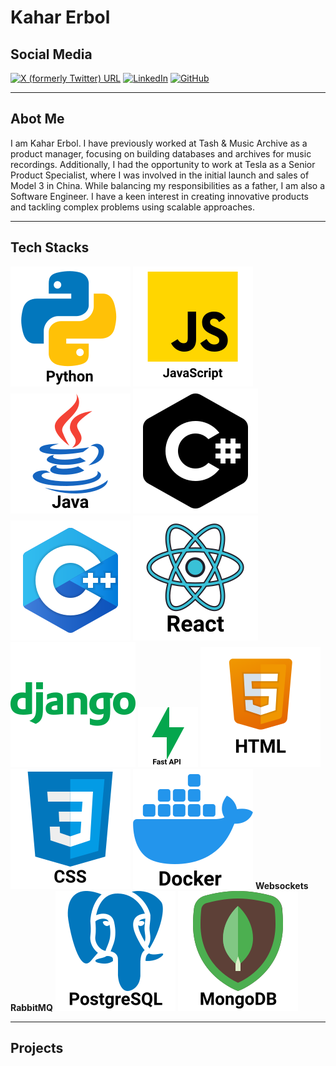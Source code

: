 # Kahar Erbol

## Social Media
[![X (formerly Twitter) URL](https://img.shields.io/twitter/url?url=https%3A%2F%2Ftwitter.com%2Fkahar_erbol&style=social)](https://twitter.com/kahar_erbol)
[![LinkedIn](https://img.shields.io/badge/LinkedIn-blue)](https://www.linkedin.com/in/kahar-erbol-85029a92/)
[![GitHub](https://img.shields.io/badge/GitHub-black)](https://github.com/KaharErbol)

---

## Abot Me
I am Kahar Erbol. I have previously worked at Tash & Music Archive as a product manager, focusing on building databases and archives for music recordings. Additionally, I had the opportunity to work at Tesla as a Senior Product Specialist, where I was involved in the initial launch and sales of Model 3 in China. While balancing my responsibilities as a father, I am also a Software Engineer. I have a keen interest in creating innovative products and tackling complex problems using scalable approaches.

---

## Tech Stacks
![Python](/assets/img/icons8-python.svg)
![JavaScript](/assets/img/icons8-javascript.svg)
![Java](/assets/img/icons8-java.svg)
![C#](/assets/img/icons8-c.svg)
![C++](/assets/img/icons8-c++.svg)
![react](/assets/img/icons8-react.svg)
![django](/assets/img/icons8-django.svg)
![fastapi](/assets/img/fastapi.png)
![html](/assets/img/icons8-html.svg)
![css](/assets/img/icons8-css.svg)
![docker](/assets/img/docker.svg)
**Websockets**
**RabbitMQ**
![postgresql](/assets/img/icons8-postgresql.svg)
![mongodb](/assets/img/icons8-mongodb.svg)






---

## Projects
